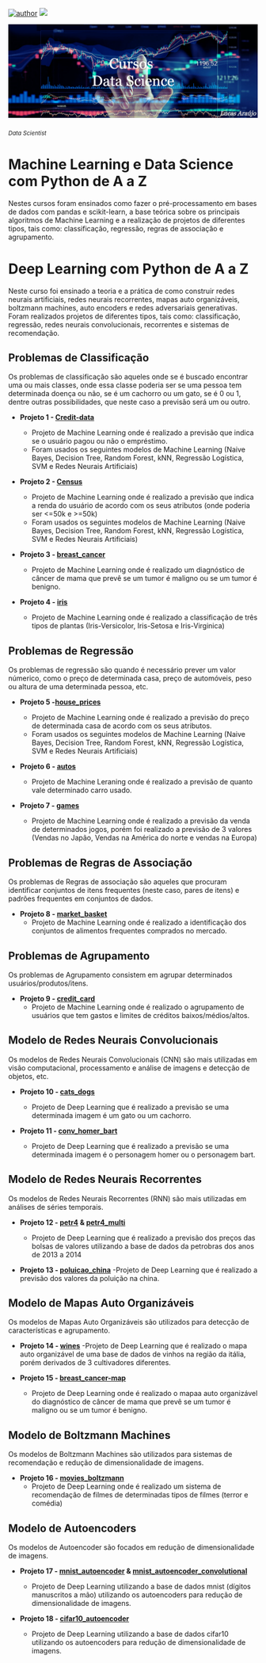
[![author](https://img.shields.io/badge/author-LucasAraujo-black.svg)](https://www.linkedin.com/in/lucasaraujo0255/)
[![](https://img.shields.io/badge/python-3.7+-green.svg)](https://www.python.org/downloads/release/python-365/)

<p align="center">
  <img src="https://github.com/Gttz/Cursos-DataScience/blob/main/Outros/imagens/ap.png" >
</p>

<sub>*Data Scientist*</sub>

# Machine Learning e Data Science com Python de A a Z
Nestes cursos foram ensinados como fazer o pré-processamento em bases de dados com pandas e scikit-learn, a base teórica sobre os principais algoritmos de Machine Learning e a realização de projetos de diferentes tipos, tais como: classificação, regressão, regras de associação e agrupamento.

# Deep Learning com Python de A a Z
Neste curso foi ensinado a teoria e a prática de como construir redes neurais artificiais, redes neurais recorrentes, mapas auto organizáveis, boltzmann machines, auto encoders e redes adversariais generativas. Foram realizados projetos de diferentes tipos, tais como: classificação, regressão, redes neurais convolucionais, recorrentes e sistemas de recomendação.

## Problemas de Classificação
Os problemas de classificação são aqueles onde se é buscado encontrar uma ou mais classes, onde essa classe poderia ser se uma pessoa tem determinada doença ou não, se é um cachorro ou um gato, se é 0 ou 1, dentre outras possibilidades, que neste caso a previsão será um ou outro.

* **Projeto 1 - [Credit-data](https://github.com/Gttz/Projetos-DataScience/blob/main/Machine%20Learning%20e%20Data%20Science%20com%20Python%20de%20A%20a%20Z/notebooks/credit-data.ipynb)**
  - Projeto de Machine Learning onde é realizado a previsão que indica se o usuário pagou ou não o empréstimo. 
  - Foram usados os seguintes modelos de Machine Learning (Naive Bayes, Decision Tree, Random Forest, kNN, Regressão Logística, SVM e Redes Neurais Artificiais)

* **Projeto 2 - [Census](https://github.com/Gttz/Projetos-DataScience/blob/main/Machine%20Learning%20e%20Data%20Science%20com%20Python%20de%20A%20a%20Z/notebooks/census.ipynb)**
  - Projeto de Machine Learning onde é realizado a previsão que indica a renda do usuário de acordo com os seus atributos (onde poderia ser <=50k e >=50k)
  - Foram usados os seguintes modelos de Machine Learning (Naive Bayes, Decision Tree, Random Forest, kNN, Regressão Logística, SVM e Redes Neurais Artificiais)

* **Projeto 3 - [breast_cancer](https://github.com/Gttz/Cursos-DataScience/blob/main/Deep%20Learning%20com%20Python%20de%20A%20a%20Z/notebooks/breast_cancer.ipynb)**
  - Projeto de Machine Learning onde é realizado um diagnóstico de câncer de mama que prevê se um tumor é maligno ou se um tumor é benigno.

* **Projeto 4 - [iris](https://github.com/Gttz/Cursos-DataScience/blob/main/Deep%20Learning%20com%20Python%20de%20A%20a%20Z/notebooks/iris.ipynb)**
  - Projeto de Machine Learning onde é realizado a classificação de três tipos de plantas (Iris-Versicolor, Iris-Setosa e Iris-Virginica)

## Problemas de Regressão
Os problemas de regressão são quando é necessário prever um valor númerico, como o preço de determinada casa, preço de automóveis, peso ou altura de uma determinada pessoa, etc.

* **Projeto 5 -[house_prices](https://github.com/Gttz/CursosDataScience/blob/main/Machine%20Learning%20e%20Data%20Science%20com%20Python%20de%20A%20a%20Z/notebooks/house_prices.ipynb)**
  - Projeto de Machine Learning onde é realizado a previsão do preço de determinada casa de acordo com os seus atributos.
  - Foram usados os seguintes modelos de Machine Learning (Naive Bayes, Decision Tree, Random Forest, kNN, Regressão Logística, SVM e Redes Neurais Artificiais)

* **Projeto 6 - [autos](https://github.com/Gttz/Cursos-DataScience/blob/main/Deep%20Learning%20com%20Python%20de%20A%20a%20Z/notebooks/autos.ipynb)**
  - Projeto de Machine Leraning onde é realizado a previsão de quanto vale determinado carro usado.

* **Projeto 7 - [games](https://github.com/Gttz/Cursos-DataScience/blob/main/Deep%20Learning%20com%20Python%20de%20A%20a%20Z/notebooks/games.ipynb)**
  - Projeto de Machine Learning onde é realizado a previsão da venda de determinados jogos, porém foi realizado a previsão de 3 valores (Vendas no Japão, Vendas na América do norte e vendas na Europa)

## Problemas de Regras de Associação
Os problemas de Regras de associação são aqueles que procuram identificar conjuntos de itens frequentes (neste caso, pares de itens) e padrões frequentes em conjuntos de dados.

* **Projeto 8 - [market_basket](https://github.com/Gttz/Cursos-DataScience/blob/main/Machine%20Learning%20e%20Data%20Science%20com%20Python%20de%20A%20a%20Z/notebooks/market.ipynb)**
  - Projeto de Machine Learning onde é realizado a identificação dos conjuntos de alimentos frequentes comprados no mercado.

## Problemas de Agrupamento
Os problemas de Agrupamento consistem em agrupar determinados usuários/produtos/itens.

* **Projeto 9 - [credit_card](https://github.com/Gttz/Cursos-DataScience/blob/main/Machine%20Learning%20e%20Data%20Science%20com%20Python%20de%20A%20a%20Z/notebooks/credit_card.ipynb)**
  - Projeto de Machine Learning onde é realizado o agrupamento de usuários que tem gastos e limites de créditos baixos/médios/altos.

## Modelo de Redes Neurais Convolucionais
Os modelos de Redes Neurais Convolucionais (CNN) são mais utilizadas em visão computacional, processamento e análise de imagens e detecção de objetos, etc.

* **Projeto 10 - [cats_dogs](https://github.com/Gttz/Cursos-DataScience/blob/main/Deep%20Learning%20com%20Python%20de%20A%20a%20Z/notebooks/cats_dogs.ipynb)**
  - Projeto de Deep Learning que é realizado a previsão se uma determinada imagem é um gato ou um cachorro.

* **Projeto 11 - [conv_homer_bart](https://github.com/Gttz/Cursos-DataScience/blob/main/Deep%20Learning%20com%20Python%20de%20A%20a%20Z/notebooks/conv_homer_bart.ipynb)**
  - Projeto de Deep Learning que é realizado a previsão se uma determinada imagem é o personagem homer ou o personagem bart.

## Modelo de Redes Neurais Recorrentes
Os modelos de Redes Neurais Recorrentes (RNN) são mais utilizadas em análises de séries temporais.

* **Projeto 12 - [petr4](https://github.com/Gttz/Cursos-DataScience/blob/main/Deep%20Learning%20com%20Python%20de%20A%20a%20Z/notebooks/petr4.ipynb) & [petr4_multi](https://github.com/Gttz/Cursos-DataScience/blob/main/Deep%20Learning%20com%20Python%20de%20A%20a%20Z/notebooks/petr4-multi.ipynb)**
  - Projeto de Deep Learning que é realizado a previsão dos preços das bolsas de valores utilizando a base de dados da petrobras dos anos de 2013 a 2014

* **Projeto 13 - [poluicao_china](https://github.com/Gttz/Cursos-DataScience/blob/main/Deep%20Learning%20com%20Python%20de%20A%20a%20Z/notebooks/poluicao_china.ipynb)**
  -Projeto de Deep Learning que é realizado a previsão dos valores da poluição na china.

## Modelo de Mapas Auto Organizáveis
Os modelos de Mapas Auto Organizáveis são utilizados para detecção de características e agrupamento.

* **Projeto 14 - [wines](https://github.com/Gttz/Cursos-DataScience/blob/main/Deep%20Learning%20com%20Python%20de%20A%20a%20Z/notebooks/wines.ipynb)**
  -Projeto de Deep Learning que é realizado o mapa auto organizável de uma base de dados de vinhos na região da itália, porém derivados de 3 cultivadores diferentes.

* **Projeto 15 - [breast_cancer-map](https://github.com/Gttz/Cursos-DataScience/blob/main/Deep%20Learning%20com%20Python%20de%20A%20a%20Z/notebooks/breast_cancer-map.ipynb)**
  - Projeto de Deep Learning onde é realizado o mapaa auto organizável do diagnóstico de câncer de mama que prevê se um tumor é maligno ou se um tumor é benigno.

## Modelo de Boltzmann Machines
Os modelos de Boltzmann Machines são utilizados para sistemas de recomendação e redução de dimensionalidade de imagens.

* **Projeto 16 - [movies_boltzmann](https://github.com/Gttz/Cursos-DataScience/blob/main/Deep%20Learning%20com%20Python%20de%20A%20a%20Z/notebooks/movies_boltzmann.ipynb)**
  - Projeto de Deep Learning onde é realizado um sistema de recomendação de filmes de determinadas tipos de filmes (terror e comédia)

## Modelo de Autoencoders
Os modelos de Autoencoder são focados em redução de dimensionalidade de imagens.

* **Projeto 17 -  [mnist_autoencoder](https://github.com/Gttz/Cursos-DataScience/blob/main/Deep%20Learning%20com%20Python%20de%20A%20a%20Z/notebooks/mnist_autoencoder.ipynb) & [mnist_autoencoder_convolutional](https://github.com/Gttz/Cursos-DataScience/blob/main/Deep%20Learning%20com%20Python%20de%20A%20a%20Z/notebooks/mnist_autoencoder_convolutional.ipynb)**
  - Projeto de Deep Learning utilizando a base de dados mnist (dígitos manuscritos a mão) utilizando os autoencoders para redução de dimensionalidade de imagens.

* **Projeto 18 - [cifar10_autoencoder](https://github.com/Gttz/Cursos-DataScience/blob/main/Deep%20Learning%20com%20Python%20de%20A%20a%20Z/notebooks/cifar10_autoencoder.ipynb)**
  - Projeto de Deep Learning utilizando a base de dados cifar10 utilizando os autoencoders para redução de dimensionalidade de imagens.

